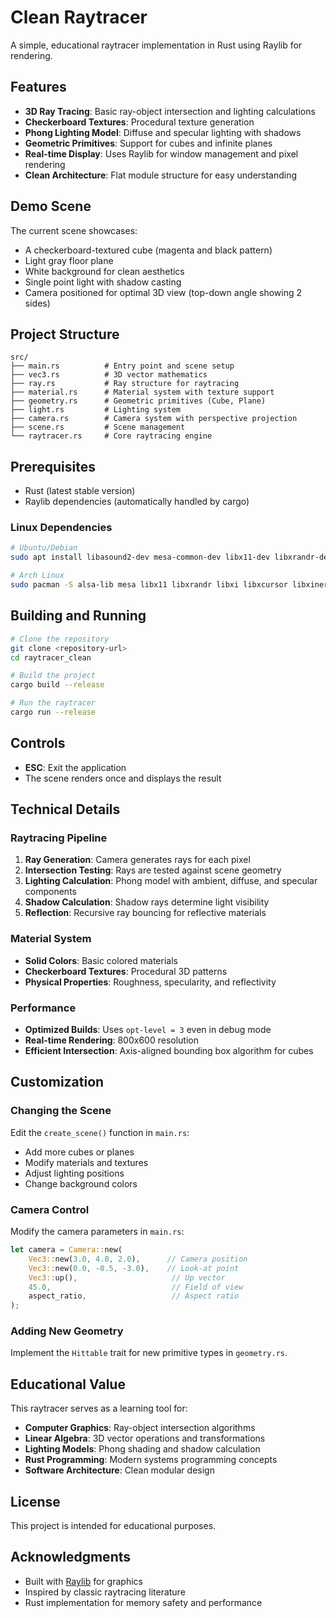 # Clean Raytracer

A simple, educational raytracer implementation in Rust using Raylib for rendering.

## Features

- **3D Ray Tracing**: Basic ray-object intersection and lighting calculations
- **Checkerboard Textures**: Procedural texture generation
- **Phong Lighting Model**: Diffuse and specular lighting with shadows
- **Geometric Primitives**: Support for cubes and infinite planes
- **Real-time Display**: Uses Raylib for window management and pixel rendering
- **Clean Architecture**: Flat module structure for easy understanding

## Demo Scene

The current scene showcases:
- A checkerboard-textured cube (magenta and black pattern)
- Light gray floor plane
- White background for clean aesthetics
- Single point light with shadow casting
- Camera positioned for optimal 3D view (top-down angle showing 2 sides)

## Project Structure

```
src/
├── main.rs          # Entry point and scene setup
├── vec3.rs          # 3D vector mathematics
├── ray.rs           # Ray structure for raytracing
├── material.rs      # Material system with texture support
├── geometry.rs      # Geometric primitives (Cube, Plane)
├── light.rs         # Lighting system
├── camera.rs        # Camera system with perspective projection
├── scene.rs         # Scene management
└── raytracer.rs     # Core raytracing engine
```

## Prerequisites

- Rust (latest stable version)
- Raylib dependencies (automatically handled by cargo)

### Linux Dependencies
```bash
# Ubuntu/Debian
sudo apt install libasound2-dev mesa-common-dev libx11-dev libxrandr-dev libxi-dev xorg-dev libgl1-mesa-dev libglu1-mesa-dev

# Arch Linux
sudo pacman -S alsa-lib mesa libx11 libxrandr libxi libxcursor libxinerama
```

## Building and Running

```bash
# Clone the repository
git clone <repository-url>
cd raytracer_clean

# Build the project
cargo build --release

# Run the raytracer
cargo run --release
```

## Controls

- **ESC**: Exit the application
- The scene renders once and displays the result

## Technical Details

### Raytracing Pipeline
1. **Ray Generation**: Camera generates rays for each pixel
2. **Intersection Testing**: Rays are tested against scene geometry
3. **Lighting Calculation**: Phong model with ambient, diffuse, and specular components
4. **Shadow Calculation**: Shadow rays determine light visibility
5. **Reflection**: Recursive ray bouncing for reflective materials

### Material System
- **Solid Colors**: Basic colored materials
- **Checkerboard Textures**: Procedural 3D patterns
- **Physical Properties**: Roughness, specularity, and reflectivity

### Performance
- **Optimized Builds**: Uses `opt-level = 3` even in debug mode
- **Real-time Rendering**: 800x600 resolution
- **Efficient Intersection**: Axis-aligned bounding box algorithm for cubes

## Customization

### Changing the Scene
Edit the `create_scene()` function in `main.rs`:
- Add more cubes or planes
- Modify materials and textures
- Adjust lighting positions
- Change background colors

### Camera Control
Modify the camera parameters in `main.rs`:
```rust
let camera = Camera::new(
    Vec3::new(3.0, 4.0, 2.0),      // Camera position
    Vec3::new(0.0, -0.5, -3.0),    // Look-at point
    Vec3::up(),                     // Up vector
    45.0,                           // Field of view
    aspect_ratio,                   // Aspect ratio
);
```

### Adding New Geometry
Implement the `Hittable` trait for new primitive types in `geometry.rs`.

## Educational Value

This raytracer serves as a learning tool for:
- **Computer Graphics**: Ray-object intersection algorithms
- **Linear Algebra**: 3D vector operations and transformations
- **Lighting Models**: Phong shading and shadow calculation
- **Rust Programming**: Modern systems programming concepts
- **Software Architecture**: Clean modular design

## License

This project is intended for educational purposes.

## Acknowledgments

- Built with [Raylib](https://www.raylib.com/) for graphics
- Inspired by classic raytracing literature
- Rust implementation for memory safety and performance
